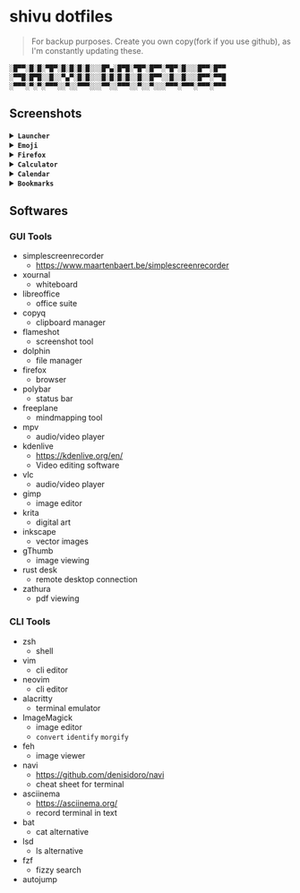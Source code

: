 # shivu dotfiles

> For backup purposes. Create you own copy(fork if you use github), as I'm constantly updating these.

```
░█▀▀░█░█░▀█▀░█░█░█░█░░░█▀▄░█▀█░▀█▀░█▀▀░▀█▀░█░░░█▀▀░█▀▀
░▀▀█░█▀█░░█░░▀▄▀░█░█░░░█░█░█░█░░█░░█▀▀░░█░░█░░░█▀▀░▀▀█
░▀▀▀░▀░▀░▀▀▀░░▀░░▀▀▀░░░▀▀░░▀▀▀░░▀░░▀░░░▀▀▀░▀▀▀░▀▀▀░▀▀▀
```

## Screenshots

<details>
<summary><b><code>Launcher</code></b></summary>

![launcher](screenshot/launcher.png)

</details>

<details>
<summary><b><code>Emoji</code></b></summary>

![emoji](screenshot/emoji.png)

</details>

<details>
<summary><b><code>Firefox</code></b></summary>

![firefox](screenshot/firefox.png)

</details>

<details>
<summary><b><code>Calculator</code></b></summary>

![calculator](screenshot/calculator.png)

</details>

<details>
<summary><b><code>Calendar</code></b></summary>

![calendar](screenshot/calendar.png)

</details>

<details>
<summary><b><code>Bookmarks</code></b></summary>

![bookmarks](screenshot/bookmarks.png)

</details>

## Softwares

### GUI Tools

- simplescreenrecorder
    - <https://www.maartenbaert.be/simplescreenrecorder>
- xournal
    - whiteboard
- libreoffice
    - office suite
- copyq
    - clipboard manager
- flameshot
    - screenshot tool
- dolphin
    - file manager
- firefox
    - browser
- polybar
    - status bar
- freeplane
    - mindmapping tool
- mpv
    - audio/video player
- kdenlive
    - <https://kdenlive.org/en/>
    - Video editing software
- vlc
    - audio/video player
- gimp
    - image editor
- krita
    - digital art
- inkscape
    - vector images
- gThumb
    - image viewing
- rust desk
    - remote desktop connection
- zathura
    - pdf viewing

### CLI Tools

- zsh
    - shell
- vim
    - cli editor
- neovim
    - cli editor
- alacritty
    - terminal emulator
- ImageMagick
    - image editor
    - `convert` `identify` `morgify`
- feh
    - image viewer
- navi
    - <https://github.com/denisidoro/navi>
    - cheat sheet for terminal
- asciinema
    - <https://asciinema.org/>
    - record terminal in text
- bat
    - cat alternative
- lsd
    - ls alternative
- fzf
    - fizzy search
- autojump
